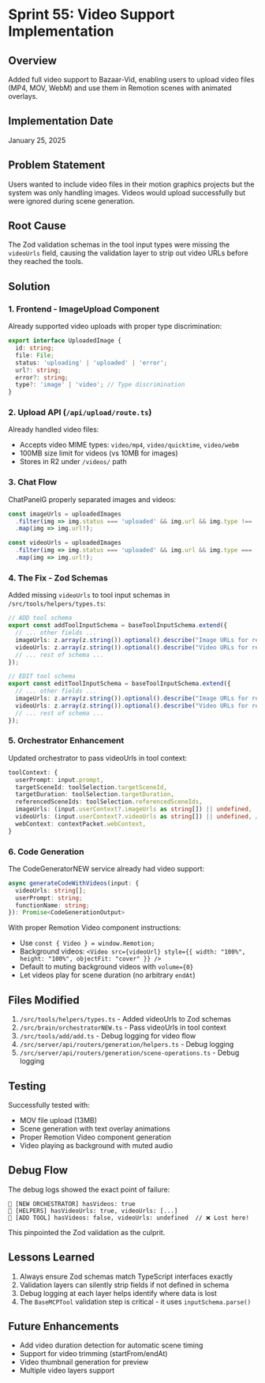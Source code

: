 # Sprint 55: Video Support Implementation

## Overview
Added full video support to Bazaar-Vid, enabling users to upload video files (MP4, MOV, WebM) and use them in Remotion scenes with animated overlays.

## Implementation Date
January 25, 2025

## Problem Statement
Users wanted to include video files in their motion graphics projects but the system was only handling images. Videos would upload successfully but were ignored during scene generation.

## Root Cause
The Zod validation schemas in the tool input types were missing the `videoUrls` field, causing the validation layer to strip out video URLs before they reached the tools.

## Solution

### 1. Frontend - ImageUpload Component
Already supported video uploads with proper type discrimination:
```typescript
export interface UploadedImage {
  id: string;
  file: File;
  status: 'uploading' | 'uploaded' | 'error';
  url?: string;
  error?: string;
  type?: 'image' | 'video'; // Type discrimination
}
```

### 2. Upload API (`/api/upload/route.ts`)
Already handled video files:
- Accepts video MIME types: `video/mp4`, `video/quicktime`, `video/webm`
- 100MB size limit for videos (vs 10MB for images)
- Stores in R2 under `/videos/` path

### 3. Chat Flow
ChatPanelG properly separated images and videos:
```typescript
const imageUrls = uploadedImages
  .filter(img => img.status === 'uploaded' && img.url && img.type !== 'video')
  .map(img => img.url!);

const videoUrls = uploadedImages
  .filter(img => img.status === 'uploaded' && img.url && img.type === 'video')
  .map(img => img.url!);
```

### 4. The Fix - Zod Schemas
Added missing `videoUrls` to tool input schemas in `/src/tools/helpers/types.ts`:

```typescript
// ADD tool schema
export const addToolInputSchema = baseToolInputSchema.extend({
  // ... other fields ...
  imageUrls: z.array(z.string()).optional().describe("Image URLs for reference"),
  videoUrls: z.array(z.string()).optional().describe("Video URLs for reference"), // ADDED
  // ... rest of schema ...
});

// EDIT tool schema  
export const editToolInputSchema = baseToolInputSchema.extend({
  // ... other fields ...
  imageUrls: z.array(z.string()).optional().describe("Image URLs for reference"),
  videoUrls: z.array(z.string()).optional().describe("Video URLs for reference"), // ADDED
  // ... rest of schema ...
});
```

### 5. Orchestrator Enhancement
Updated orchestrator to pass videoUrls in tool context:
```typescript
toolContext: {
  userPrompt: input.prompt,
  targetSceneId: toolSelection.targetSceneId,
  targetDuration: toolSelection.targetDuration,
  referencedSceneIds: toolSelection.referencedSceneIds,
  imageUrls: (input.userContext?.imageUrls as string[]) || undefined,
  videoUrls: (input.userContext?.videoUrls as string[]) || undefined, // ADDED
  webContext: contextPacket.webContext,
}
```

### 6. Code Generation
The CodeGeneratorNEW service already had video support:
```typescript
async generateCodeWithVideos(input: {
  videoUrls: string[];
  userPrompt: string;
  functionName: string;
}): Promise<CodeGenerationOutput>
```

With proper Remotion Video component instructions:
- Use `const { Video } = window.Remotion;`
- Background videos: `<Video src={videoUrl} style={{ width: "100%", height: "100%", objectFit: "cover" }} />`
- Default to muting background videos with `volume={0}`
- Let videos play for scene duration (no arbitrary `endAt`)

## Files Modified

1. `/src/tools/helpers/types.ts` - Added videoUrls to Zod schemas
2. `/src/brain/orchestratorNEW.ts` - Pass videoUrls in tool context
3. `/src/tools/add/add.ts` - Debug logging for video flow
4. `/src/server/api/routers/generation/helpers.ts` - Debug logging
5. `/src/server/api/routers/generation/scene-operations.ts` - Debug logging

## Testing
Successfully tested with:
- MOV file upload (13MB)
- Scene generation with text overlay animations
- Proper Remotion Video component generation
- Video playing as background with muted audio

## Debug Flow
The debug logs showed the exact point of failure:
```
🧠 [NEW ORCHESTRATOR] hasVideos: true
📝 [HELPERS] hasVideoUrls: true, videoUrls: [...]
🔨 [ADD TOOL] hasVideos: false, videoUrls: undefined  // ❌ Lost here!
```

This pinpointed the Zod validation as the culprit.

## Lessons Learned
1. Always ensure Zod schemas match TypeScript interfaces exactly
2. Validation layers can silently strip fields if not defined in schema
3. Debug logging at each layer helps identify where data is lost
4. The `BaseMCPTool` validation step is critical - it uses `inputSchema.parse()`

## Future Enhancements
- Add video duration detection for automatic scene timing
- Support for video trimming (startFrom/endAt)
- Video thumbnail generation for preview
- Multiple video layers support